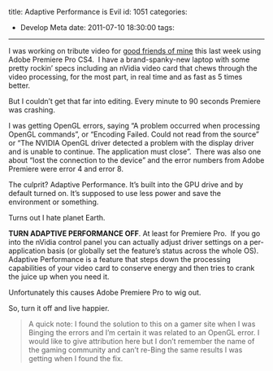 title: Adaptive Performance is Evil
id: 1051
categories:
  - Develop Meta
date: 2011-07-10 18:30:00
tags:
---

I was working on tribute video for [good friends of mine](http://oldblog.jameschambers.com/blog/it-rsquo-s-been-a-long-long-long-weekend) this last week using Adobe Premiere Pro CS4.&nbsp; I have a brand-spanky-new laptop with some pretty rockin’ specs including an nVidia video card that chews through the video processing, for the most part, in real time and as fast as 5 times better.

But I couldn’t get that far into editing. Every minute to 90 seconds Premiere was crashing.

I was getting OpenGL errors, saying “A problem occurred when processing OpenGL commands”, or “Encoding Failed. Could not read from the source” or “The NVIDIA OpenGL driver detected a problem with the display driver and is unable to continue. The application must close”.&nbsp; There was also one about “lost the connection to the device” and the error numbers from Adobe Premiere were error 4 and error 8.

The culprit? Adaptive Performance. It’s built into the GPU drive and by default turned on. It’s supposed to use less power and save the environment or something.

Turns out I hate planet Earth.

**TURN ADAPTIVE PERFORMANCE OFF**. At least for Premiere Pro.&nbsp; If you go into the nVidia control panel you can actually adjust driver settings on a per-application basis (or globally set the feature’s status across the whole OS). Adaptive Performance is a feature that steps down the processing capabilities of your video card to conserve energy and then tries to crank the juice up when you need it.

Unfortunately this causes Adobe Premiere Pro to wig out.

So, turn it off and live happier.
 > A quick note: I found the solution to this on a gamer site when I was Binging the errors and I’m certain it was related to an OpenGL error. I would like to give attribution here but I don’t remember the name of the gaming community and can’t re-Bing the same results I was getting when I found the fix.